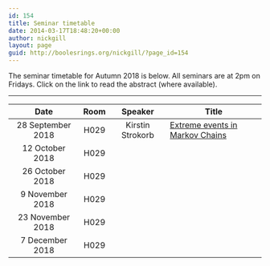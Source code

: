```yaml
---
id: 154
title: Seminar timetable
date: 2014-03-17T18:48:20+00:00
author: nickgill
layout: page
guid: http://boolesrings.org/nickgill/?page_id=154
---
```


The seminar timetable for Autumn 2018 is below. All seminars are at 2pm on Fridays. Click on the link to read the abstract (where available).

---


| Date | Room | Speaker | Title |
|:----:|:----:|:-------:|--------|
| 28 September 2018 | H029 | Kirstin Strokorb | <a href = "https://uswmaths.github.io/seminar-strokorb">Extreme events in Markov Chains</a>|
| 12 October 2018 | H029 |    |     |
| 26 October 2018 | H029 |    |     |
| 9 November 2018 | H029 |    |     |
| 23 November 2018 | H029 |    |     |
| 7 December 2018 | H029 |    |     |

